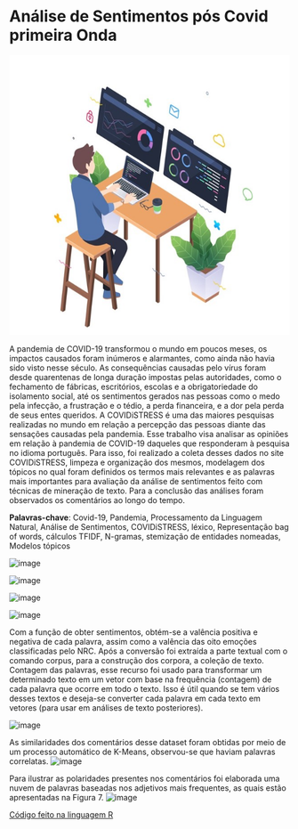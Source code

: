 # Análise de Sentimentos pós Covid primeira Onda
![Screenshot](https://github.com/TatianaFlorentino/trajetoriads/blob/main/img/RH.jpeg)

A pandemia de COVID-19 transformou o mundo em poucos meses, os impactos causados foram inúmeros e alarmantes, como ainda não havia sido visto nesse século. As consequências causadas pelo vírus foram desde quarentenas de longa duração impostas pelas autoridades, como o fechamento de fábricas, escritórios, escolas e a obrigatoriedade do isolamento social, até os sentimentos gerados nas pessoas como o medo pela infecção, a frustração e o tédio, a perda financeira, e a dor pela perda de seus entes queridos. A COVIDiSTRESS é uma das maiores pesquisas realizadas no mundo em relação a percepção das pessoas diante das sensações causadas pela pandemia. Esse trabalho visa analisar as opiniões em relação à pandemia de COVID-19 daqueles que responderam à pesquisa no idioma português. Para isso, foi realizado a coleta desses dados no site COVIDiSTRESS, limpeza e organização dos mesmos, modelagem dos tópicos no qual foram definidos os termos mais relevantes e as palavras mais importantes para avaliação da análise de sentimentos feito com técnicas de mineração de texto. Para a conclusão das análises foram observados os comentários ao longo do tempo.

**Palavras-chave**: Covid-19, Pandemia, Processamento da Linguagem Natural, Análise de Sentimentos, COVIDiSTRESS, léxico, Representação bag of words, cálculos TFIDF, N-gramas, stemização de entidades nomeadas, Modelos tópicos 

![image](https://github.com/TatianaFlorentino/Dados/assets/41309689/d26b1b84-de68-4609-8cf7-94209982412d)

![image](https://github.com/TatianaFlorentino/Dados/assets/41309689/b1f99852-19c2-4cf1-a2c2-88a2d3647483)

![image](https://github.com/TatianaFlorentino/Dados/assets/41309689/29596ff9-e398-4cf5-b6de-9ba5198beb06)

![image](https://github.com/TatianaFlorentino/Dados/assets/41309689/a3a83b7d-cc6e-4cb7-a006-e95539a8a4c1)

Com a função de obter sentimentos, obtém-se a valência positiva e negativa de cada palavra, assim como a valência das oito emoções classificadas pelo NRC. 
Após a conversão foi extraída a parte textual com o comando corpus, para a construção dos corpora, a coleção de texto. Contagem das palavras, esse recurso foi usado para transformar um determinado texto em um vetor com base na frequência (contagem) de cada palavra que ocorre em todo o texto. Isso é útil quando se tem vários desses textos e deseja-se converter cada palavra em cada texto em vetores (para usar em análises de texto posteriores).

![image](https://github.com/TatianaFlorentino/Dados/assets/41309689/00354391-29f5-4c1c-a7cb-0b8a6833c162)

As similaridades dos comentários desse dataset foram obtidas por meio de um processo automático de K-Means, observou-se que haviam palavras correlatas.
![image](https://github.com/TatianaFlorentino/Dados/assets/41309689/5f7ad499-39a2-461d-a972-5761b6bbf3f6)

 Para ilustrar as polaridades presentes nos comentários foi elaborada uma nuvem de palavras baseadas nos adjetivos mais frequentes, as quais estão apresentadas na Figura 7.
![image](https://github.com/TatianaFlorentino/Dados/assets/41309689/ce54fb84-b096-4802-9da3-2467fb51cfab)


[Código feito na linguagem R](https://github.com/TatianaFlorentino/scriptR/blob/master/TextMining_Oficial.R)


